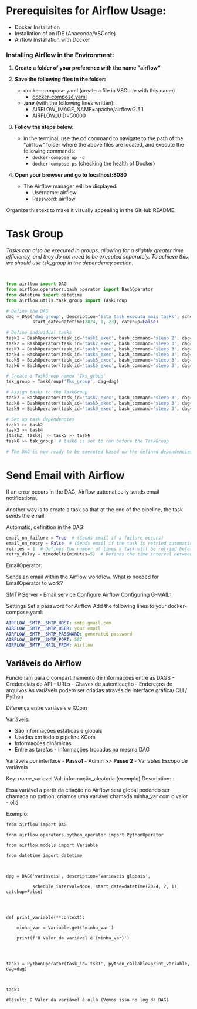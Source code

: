
# **Prerequisites for Airflow Usage:**

- Docker Installation
- Installation of an IDE (Anaconda/VSCode)
- Airflow Installation with Docker

### Installing Airflow in the Environment:
1.	**Create a folder of your preference with the name "airflow"**

2.	**Save the following files in the folder:**

	- docker-compose.yaml (create a file in VSCode with this name)
		-	[docker-compose.yaml](https://airflow.apache.org/docs/apache-airflow/2.5.1/docker-compose.yaml)
	- **.env** (with the following lines written):
		- AIRFLOW_IMAGE_NAME=apache/airflow:2.5.1
		- AIRFLOW_UID=50000

3.	**Follow the steps below:**

	- In the terminal, use the cd command to navigate to the path of the "airflow" folder where the above files are located, and execute the following commands:
		- `docker-compose up -d`
		- `docker-compose ps`  (checking the health of Docker)

4.	**Open your browser and go to localhost:8080**

	- The Airflow manager will be displayed:
		-	Username: airflow
		-	Password: airflow

Organize this text to make it visually appealing in the GitHub README.






# Task Group

*Tasks can also be executed in groups, allowing for a slightly greater time efficiency, and they do not need to be executed separately. 
To achieve this, we should use tsk_group in the dependency section.*



```python


from airflow import DAG
from airflow.operators.bash_operator import BashOperator
from datetime import datetime
from airflow.utils.task_group import TaskGroup

# Define the DAG
dag = DAG('dag_group', description='Esta task executa mais tasks', schedule_interval=None,
          start_date=datetime(2024, 1, 23), catchup=False)

# Define individual tasks
task1 = BashOperator(task_id='task1_exec', bash_command='sleep 2', dag=dag)
task2 = BashOperator(task_id='task2_exec', bash_command='sleep 3', dag=dag)
task3 = BashOperator(task_id='task3_exec', bash_command='sleep 3', dag=dag)
task4 = BashOperator(task_id='task4_exec', bash_command='sleep 3', dag=dag)
task5 = BashOperator(task_id='task5_exec', bash_command='sleep 3', dag=dag)
task6 = BashOperator(task_id='task6_exec', bash_command='sleep 3', dag=dag)

# Create a TaskGroup named 'Tks_group'
tsk_group = TaskGroup('Tks_group', dag=dag)

# Assign tasks to the TaskGroup
task7 = BashOperator(task_id='task7_exec', bash_command='sleep 3', dag=dag, task_group=tsk_group)
task8 = BashOperator(task_id='task8_exec', bash_command='sleep 3', dag=dag, task_group=tsk_group)
task9 = BashOperator(task_id='task9_exec', bash_command='sleep 3', dag=dag, task_group=tsk_group)

# Set up task dependencies
task1 >> task2
task3 >> task4
[task2, task4] >> task5 >> task6
task6 >> tsk_group  # task6 is set to run before the TaskGroup

# The DAG is now ready to be executed based on the defined dependencies and schedule.
```

# Send Email with Airflow 

If an error occurs in the DAG, Airflow automatically sends email notifications.

Another way is to create a task so that at the end of the pipeline, the task sends the email.

Automatic, definition in the DAG:

```python
email_on_failure = True  # (Sends email if a failure occurs)
email_on_retry = False  # (Sends email if the task is retried automatically)
retries = 1  # Defines the number of times a task will be retried before failing permanently
retry_delay = timedelta(minutes=5)  # Defines the time interval between retries
```

EmailOperator:

Sends an email within the Airflow workflow. What is needed for EmailOperator to work?

SMTP Server - Email service
Configure Airflow
Configuring G-MAIL:

Settings
Set a password for Airflow
Add the following lines to your docker-compose.yaml:

```yaml
AIRFLOW__SMTP__SMTP_HOST: smtp.gmail.com
AIRFLOW__SMTP__SMTP_USER: your email
AIRFLOW__SMTP__SMTP_PASSWORD: generated password
AIRFLOW__SMTP__SMTP_PORT: 587
AIRFLOW__SMTP__MAIL_FROM: Airflow
```

## Variáveis do Airflow

Funcionam para o compartilhamento de informações entre as DAGS
	- Credenciais de API
	- URLs
	- Chaves de autenticação
	- Endereços de arquivos
As variáveis podem ser criadas através de Interface gráfica/ CLI / Python

Diferença entre variáveis e XCom

Variáveis:
- São informações estáticas e globais
- Usadas em todo o pipeline
XCom
- Informações dinâmicas
- Entre as tarefas - Informações trocadas na mesma DAG

Variáveis por interface - **Passo1** - Admin >> **Passo 2** - Variables
Escopo de variáveis

Key: nome_variavel
Val: informação_aleatoria (exemplo)
Description: -

Essa variável a partir da criação no Airflow será global podendo ser chamada no python, criamos uma variável chamada minha_var com o valor - ollá

Exemplo:

```
from airflow import DAG

from airflow.operators.python_operator import PythonOperator

from airflow.models import Variable

from datetime import datetime

  

dag = DAG('variaveis', description='Variaveis globais',

          schedule_interval=None, start_date=datetime(2024, 2, 1), catchup=False)

  
  

def print_variable(**context):

    minha_var = Variable.get('minha_var')

    print(f'O Valor da variável é {minha_var}')

  
  

task1 = PythonOperator(task_id='tsk1', python_callable=print_variable, dag=dag)

  

task1

#Result: O Valor da variável é ollá (Vemos isso no log da DAG)
```



